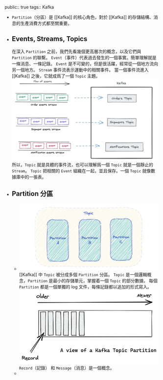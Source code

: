 public:: true
tags:: Kafka

- `Partition`（分區）是 [[Kafka]] 的核心角色，對於 [[Kafka]] 的存儲結構、消息的生產消費方式都至關重要。
- ## Events, Streams, Topics
  在深入 `Partition` 之前，我們先看幾個更高層次的概念，以及它們與 `Partition` 的聯繫。
  `Event`（事件）代表過去發生的一個事實。簡單理解就是一條消息、一條記錄。
  `Event` 是不可變的，但是很活躍，經常從一個地方流向另一個地方。
  `Stream` 事件流表示運動中的相關事件。
  當一個事件流進入 [[Kafka]] 之後，它就成爲了一個 `Topic` 主題。
  ![image.png](../assets/image_1726931716992_0.png)
  所以，`Topic` 就是具體的事件流，也可以理解爲一個 `Topic` 就是一個靜止的 `Stream`。
  `Topic` 把相關的 `Event` 組織在一起，並且保存。一個 `Topic` 就像數據庫中的一張表。
- ## Partition 分區
	- ![image.png](../assets/image_1726931835692_0.png)
	  [[Kafka]] 中 `Topic` 被分成多個 `Partition` 分區。
	  `Topic` 是一個邏輯概念，`Partition` 是最小的存儲單元，掌握着一個 `Topic` 的部分數據。
	  每個 `Partition` 都是一個單獨的 log 文件，每條記錄都以追加的形式寫入。
	  ![image.png](../assets/image_1726931865401_0.png)
	  `Record`（記錄） 和 `Message`（消息）是一個概念。
	-